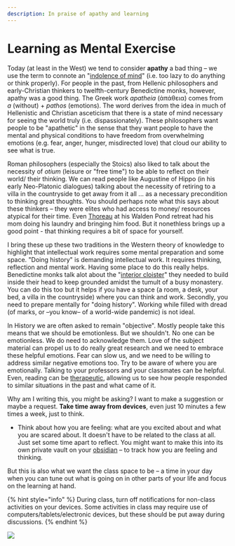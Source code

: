 ```yaml
---
description: In praise of apathy and learning
---
```


# Learning as Mental Exercise

Today (at least in the West) we tend to consider **apathy** a bad thing – we use the term to connote an "[indolence of mind](https://www.oed.com/view/Entry/9052?redirectedFrom=apathy#eid)" (i.e. too lazy to do anything or think properly). For people in the past, from Hellenic philosophers and early-Christian thinkers to twelfth-century Benedictine monks, however, apathy was a good thing. The Greek work _apatheia_ (ἀπάθεια) comes from _a_ (without) + _pathos_ (emotions). The word derives from the idea in much of Hellenistic and Christian asceticism that there is a state of mind necessary for seeing the world truly (i.e. dispassionately). These philosophers want people to be "apathetic" in the sense that they want people to have the mental and physical conditions to have freedom from overwhelming emotions (e.g. fear, anger, hunger, misdirected love) that cloud our ability to see what is true.&#x20;

Roman philosophers (especially the Stoics) also liked to talk about the necessity of _otium_ (leisure or "free time") to be able to reflect on their world/ their thinking. We can read people like Augustine of Hippo (in his early Neo-Platonic dialogues) talking about the necessity of retiring to a villa in the countryside to get away from it all ... as a necessary precondition to thinking great thoughts. You should perhaps note what this says about these thinkers – they were elites who had access to money/ resources atypical for their time. Even [Thoreau](https://newrepublic.com/article/123162/everybody-hates-henry-david-thoreau) at his Walden Pond retreat had his mom doing his laundry and bringing him food. But it nonethless brings up a good point - that thinking requires a bit of space for yourself.&#x20;

I bring these up these two traditions in the Western theory of knowledge to highlight that intellectual work requires some mental preparation and some space. "Doing history" is demanding intellectual work. It requires thinking, reflection and mental work. Having some place to do this really helps. Benedictine monks talk alot about the "[interior cloister](https://books.google.ca/books?id=mndRCyKkWt0C\&lpg=PA100\&ots=UUzOycd6hl\&dq=interior%20cloister%20monasticism\&pg=PA100#v=onepage\&q=interior%20cloister%20monasticism\&f=false)" they needed to build inside their head to keep grounded amidst the tumult of a busy monastery. You can do this too but it helps if you have a space (a room, a desk, your bed, a villa in the countryside) where you can think and work. Secondly, you need to prepare mentally for "doing history". Working while filled with dread (of marks, or –you know– of a world-wide pandemic) is not ideal.&#x20;

In History we are often asked to remain "objective". Mostly people take this means that we should be emotionless. But we shouldn't. No one can be emotionless. We do need to acknowledge them. Love of the subject material can propel us to do really great research and we need to embrace these helpful emotions. Fear can slow us, and we need to be willing to address similar negative emotions too. Try to be aware of where you are emotionally. Talking to your professors and your classmates can be helpful. Even, reading can be [therapeutic](https://www.theguardian.com/books/2008/jan/05/fiction.scienceandnature), allowing us to see how people responded to similar situations in the past and what came of it.&#x20;

Why am I writing this, you might be asking? I want to make a suggestion or maybe a request. **Take time away from devices**, even just 10 minutes a few times a week, just to think.&#x20;

* Think about how you are feeling: what are you excited about and what you are scared about. It doesn't have to be related to the class at all. Just set some time apart to reflect. You might want to make this into its own private vault on your [obsidian](course-info/digital-tools/obsidian/) – to track how you are feeling and thinking.&#x20;

But this is also what we want the class space to be – a time in your day when you can tune out what is going on in other parts of your life and focus on the learning at hand.&#x20;

{% hint style="info" %}
During class, turn off notifications for non-class activities on your devices. Some activities in class may require use of computers/tablets/electronic devices, but these should be put away during discussions.&#x20;
{% endhint %}

![](.gitbook/assets/IMG\_0556.JPG)
